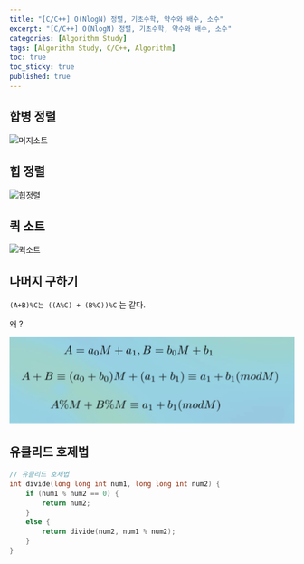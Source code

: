 ```yaml
---
title: "[C/C++] O(NlogN) 정렬, 기초수학, 약수와 배수, 소수"
excerpt: "[C/C++] O(NlogN) 정렬, 기초수학, 약수와 배수, 소수"
categories: [Algorithm Study]
tags: [Algorithm Study, C/C++, Algorithm]
toc: true
toc_sticky: true
published: true
---
```


## 합병 정렬

![머지소트](https://blog.kakaocdn.net/dn/dI3rqm/btrhdVWZmU6/kwGd83V3MEoCQdHlLK0UQ0/img.gif)

## 힙 정렬

![힙정렬](https://velog.velcdn.com/images/pso0301/post/f391cd33-b539-499f-ac51-eb875f9c532b/image.gif)

## 퀵 소트

![퀵소트](https://user-images.githubusercontent.com/48043799/145678758-65e11c13-ba5b-4553-80ee-2c1dfb4175d3.gif)

## 나머지 구하기

`(A+B)%C는 ((A%C) + (B%C))%C` 는 같다. 

왜 ? 

![mod](assets/image/Algorithm-Study/mod.png)

## 유클리드 호제법

```cpp
// 유클리드 호제법
int divide(long long int num1, long long int num2) {
    if (num1 % num2 == 0) {
        return num2;
    }
    else {
        return divide(num2, num1 % num2);
    }
}
```